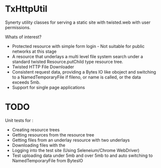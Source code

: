 # TxHttpUtil
Synerty utility classes for serving a static site with twisted.web with user permissions.

Whats of interest?

* Protected resource with simple form login - Not suitable for public networks at this
stage
* A resource that underlays a multi level file system search under a standard twisted
Resource.putChild type resource tree.
* Twisted HTTP File Downloader
* Consistent request data, providing a Bytes IO like oboject and switching to a
NamedTemporaryFile if fileno, or name is called, or the data exceeds 5mb.
* Support for single page applications

# TODO

Unit tests for :
* Creating resource trees
* Getting resources from the resource tree
* Getting files from an underlay resource with two underlays
* Downloading files with the 
* Logging into the test site (Using Seleneium/Chrome WebDriver)
* Test uploading data under 5mb and over 5mb to and auto switching to NamedTemporaryFile
from BytesIO
